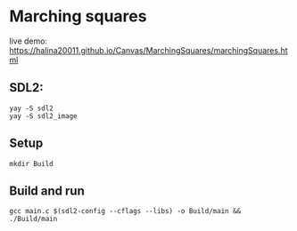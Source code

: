 # Marching squares
live demo: https://halina20011.github.io/Canvas/MarchingSquares/marchingSquares.html

## SDL2:
`yay -S sdl2` </br>
`yay -S sdl2_image` </br>

## Setup
`mkdir Build` </br>

## Build and run
`gcc main.c $(sdl2-config --cflags --libs) -o Build/main && ./Build/main` </br>
